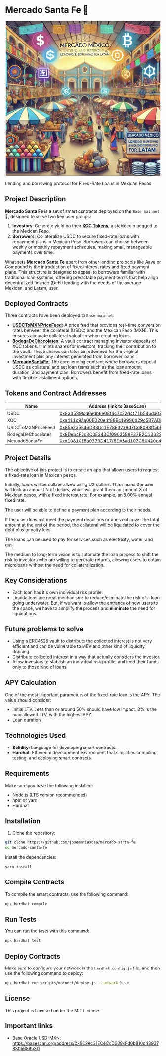 # Mercado Santa Fe 🏦

<div style="text-align: center;">
  <img src="media/cover.jpg" alt="Mercado México Cover" width="500"/>
</div>

Lending and borrowing protocol for Fixed-Rate Loans in Mexican Pesos.

## Project Description

**Mercado Santa Fe** is a set of smart contracts deployed on the `Base mainnet` 🔵, designed to serve two key user groups:

1. **Investors**: Generate yield on their [**XOC Tokens**](https://www.xocolatl.finance/), a stablecoin pegged to the Mexican Peso.
2. **Borrowers**: Collateralize USDC to secure fixed-rate loans with repayment plans in Mexican Peso. Borrowers can choose between weekly or monthly repayment schedules, making small, manageable payments over time.

What sets **Mercado Santa Fe** apart from other lending protocols like Aave or Compound is the introduction of fixed interest rates and fixed payment plans. This structure is designed to appeal to borrowers familiar with traditional loan systems, offering predictable payment terms that help align decentralized finance (DeFi) lending with the needs of the average Mexican, and Latam, user.

## Deployed Contracts

Three contracts have been deployed to `Base mainnet`:

- [**USDCToMXNPriceFeed:**](https://basescan.org/address/0x85e2a5B46DB3Dc1E78E3238d7Cd80B3ff5bB0951) A price feed that provides real-time conversion rates between the collateral (USDC) and the Mexican Peso (MXN). This ensures accurate collateral valuation when creating loans.
- [**BodegaDeChocolates:**](https://basescan.org/address/0x9Deb4F3c3C0E343Cf0903598F37B2C13622a0B32) A vault contract managing investor deposits of XOC tokens. It mints shares for investors, tracking their contribution to the vault. These shares can later be redeemed for the original investment plus any interest generated from borrower loans.
- [**MercadoSantaFe:**](https://basescan.org/address/0xd10810E5a0773D417f5DABad107C50420e409689) The core lending contract where borrowers deposit USDC as collateral and set loan terms such as the loan amount, duration, and payment plan. Borrowers benefit from fixed-rate loans with flexible installment options.

## Tokens and Contract Addresses

| Name |        Address (link to BaseScan)          |
| ---- | ------------------------------------------ |
| USDC | [0x833589fcd6edb6e08f4c7c32d4f71b54bda02913](https://basescan.org/address/0x833589fcd6edb6e08f4c7c32d4f71b54bda02913) |
| XOC  | [0xa411c9Aa00E020e4f88Bc19996d29c5B7ADB4ACf](https://basescan.org/address/0xa411c9Aa00E020e4f88Bc19996d29c5B7ADB4ACf) |
| USDCToMXNPriceFeed  | [0x85e2a5B46DB3Dc1E78E3238d7Cd80B3ff5bB0951](https://basescan.org/address/0x85e2a5B46DB3Dc1E78E3238d7Cd80B3ff5bB0951) |
| BodegaDeChocolates  | [0x9Deb4F3c3C0E343Cf0903598F37B2C13622a0B32](https://basescan.org/address/0x9Deb4F3c3C0E343Cf0903598F37B2C13622a0B32) |
| MercadoSantaFe  | [0xd10810E5a0773D417f5DABad107C50420e409689](https://basescan.org/address/0xd10810E5a0773D417f5DABad107C50420e409689) |

## Project Details

The objective of this project is to create an app that allows users to request a fixed-rate loan in Mexican pesos.

Initially, loans will be collateralized using US dollars. This means the user will lock an amount N of dollars, which will grant them an amount X of Mexican pesos, with a fixed interest rate. For example, an 8.00% annual fixed rate.

The user will be able to define a payment plan according to their needs.

If the user does not meet the payment deadlines or does not cover the total amount at the end of the period, the collateral will be liquidated to cover the debt plus penalty fees.

The loans can be used to pay for services such as electricity, water, and gas.

The medium to long-term vision is to automate the loan process to shift the risk to investors who are willing to generate returns, allowing users to obtain microloans without the need for collateralization.

## Key Considerations

- Each loan has it's own individual risk profile.
- Liquidations are great mechanisms to reduce/eliminate the risk of a loan going underwater. But, if we want to allow the entrance of new users to the space, we have to simplify the process and **eliminate** the need for liquidations.

## Future problems to solve

- Using a ERC4626 vault to distribute the collected interest is not very efficient and can be vulnerable to MEV and other kind of liquidity draining.
- Distribute collected interest in a way that actually considers the investor.
- Allow investors to stablish an individual risk profile, and lend their funds only to those kind of loans.

## APY Calculation

One of the most important parameters of the fixed-rate loan is the APY. The value should consider:

- Initial LTV. Less than or around 50% should have low impact. 8% is the max allowed LTV, with the highest APY.
- Loan duration.

## Technologies Used

- **Solidity**: Language for developing smart contracts.
- **Hardhat**: Ethereum development environment that simplifies compiling, testing, and deploying smart contracts.

## Requirements

Make sure you have the following installed:

- Node.js (LTS version recommended)
- npm or yarn
- Hardhat

## Installation

1. Clone the repository:

```bash
git clone https://github.com/josemariasosa/mercado-santa-fe
cd mercado-santa-fe
```

Install the dependencies:

```bash
yarn install
```

## Compile Contracts

To compile the smart contracts, use the following command:

```bash
npx hardhat compile
```

## Run Tests

You can run the tests with this command:

```bash
npx hardhat test
```

## Deploy Contracts

Make sure to configure your network in the `hardhat.config.js` file, and then use the following command to deploy:

```bash
npx hardhat run scripts/mainnet/deploy.js --network base
```

## License

This project is licensed under the MIT License.

## Important links

- Base Oracle USD-MXN: https://basescan.org/address/0x9C2ec31ECeCcD6394Fd0b810d439378805688b3D